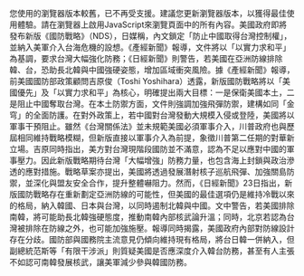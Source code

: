 您使用的瀏覽器版本較舊，已不再受支援。建議您更新瀏覽器版本，以獲得最佳使用體驗。請在瀏覽器上啟用JavaScript來瀏覽頁面中的所有內容。美國政府即將發布新版《國防戰略》（NDS），日媒稱，內文鎖定「防止中國取得台灣控制權」，並納入美軍介入台海危機的設想。《產經新聞》報導，文件將以「以實力求和平」為基調，要求台灣大幅強化防務；《日經新聞》則警告，若美國在亞洲防線排除韓、台，恐助長北韓與中國強硬姿態，增加區域衝突風險。據《產經新聞》報導，前美國國防部政策顧問吉原俊（Toshi Yoshihara）透露，新版國防戰略將以「美國優先」及「以實力求和平」為核心，明確提出兩大目標：一是保衛美國本土，二是阻止中國奪取台灣。在本土防禦方面，文件則強調加強飛彈防禦，建構如同「金穹」的全面防護。在對外政策上，若中國對台灣發動大規模入侵或登陸，美國將以軍事干預阻止。雖然《台灣關係法》並未規範美國必須軍事介入，川普政府也與歷屆相同維持戰略模糊，但新版直接以軍事介入為前提，象徵川普第二任期的對華新立場。吉原同時指出，美方對台灣現階段國防並不滿意，認為不足以應對中國的軍事壓力。因此新版戰略期待台灣「大幅增強」防務力量，也包含海上封鎖與政治滲透的應對措施。戰略草案亦提出，美國將透過發展潛射核子巡航飛彈、加強關島防禦，並深化與盟友安全合作，提升整體嚇阻力。然而，《日經新聞》23日指出，新版國防戰略存在重新劃定亞洲防線的可能性，但美國的最佳選項仍是維持冷戰以來的格局，納入韓國、日本與台灣，以同時遏制北韓與中國。文中警告，若美國排除南韓，將可能助長北韓強硬態度，推動南韓內部核武論升溫；同時，北京若認為台灣被排除在防線之外，也可能加強施壓。報導同時揭露，美國政府內部對防線設計存在分歧。國防部與國務院主流意見仍傾向維持現有格局，將台日韓一併納入，但副總統范斯等「有限干涉派」則質疑美國是否應深度介入韓台防務，甚至有人主張不如認可南韓發展核武，讓美軍減少參與韓國防務。